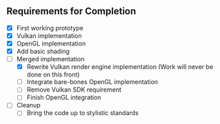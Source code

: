 ## Requirements for Completion
- [x] First working prototype
- [x] Vulkan implementation
- [x] OpenGL implementation
- [x] Add basic shading
- [ ] Merged implementation
  - [X] Rewrite Vulkan render engine implementation (Work will never be done on this front)
  - [ ] Integrate bare-bones OpenGL implementation
  - [ ] Remove Vulkan SDK requirement
  - [ ] Finish OpenGL integration
- [ ] Cleanup
  - [ ] Bring the code up to stylistic standards